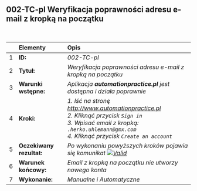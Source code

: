 ## 002-TC-pl Weryfikacja poprawności adresu e-mail z kropką na początku

<br>

|     | Elementy                 | Opis                                                                   |
| :-- | :----------------------- | :--------------------------------------------------------------------- |
| 1   | **ID:**                  | _002-TC-pl_                                                            |
| 2   | **Tytuł:**               | _Weryfikacja poprawności adresu e-mail z kropką na początku_           |
| 3   | **Warunki wstępne:**     | _Aplikacja **automationpractice.pl** jest dostępna i działa poprawnie_ |
| 4   | **Kroki:**               | _1. Iść na stronę http://www.automationpractice.pl <br> 2. Kliknąć przycisk `Sign in` <br> 3. Wpisać email z kropką: `.herko.uhlemann@gmx.com` <br> 4. Kliknąć przycisk `Create an account`_ |
| 5   | **Oczekiwany rezultat:** | _Po wykonaniu powyższych kroków pojawia się komunikat [![Valid](https://img.shields.io/badge/Invalid%20email%20address.-f3515c)](#)_ |
| 6   | **Warunek końcowy:**     | _Email z kropką na początku nie utworzy nowego konta_                  |
| 7   | **Wykonanie:**           | _Manualne i Automatyczne_                                              |
